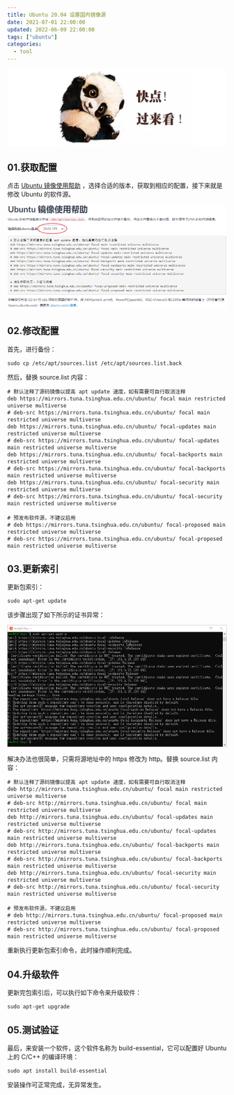 ```yaml
---
title: Ubuntu 20.04 设置国内镜像源
date: 2021-07-01 22:00:00
updated: 2022-06-09 22:00:00
tags: ["ubuntu"]
categories:
  - tool
---
```


![](https://raw.githubusercontent.com/zhoulii/figure-bed/main/fig/panda-banner-1.png)

<!-- more -->

## 01.获取配置

点击 [Ubuntu 镜像使用帮助](https://mirrors.tuna.tsinghua.edu.cn/help/ubuntu/) ，选择合适的版本，获取到相应的配置，接下来就是修改 Ubuntu 的软件源。

![](https://raw.githubusercontent.com/zhoulii/figure-bed/main/fig/ubuntu_source_supported_by_tsinghua.png)

## 02.修改配置

首先，进行备份：

```shell
sudo cp /etc/apt/sources.list /etc/apt/sources.list.back
```

然后，替换 source.list 内容：

```shell
# 默认注释了源码镜像以提高 apt update 速度，如有需要可自行取消注释
deb https://mirrors.tuna.tsinghua.edu.cn/ubuntu/ focal main restricted universe multiverse
# deb-src https://mirrors.tuna.tsinghua.edu.cn/ubuntu/ focal main restricted universe multiverse
deb https://mirrors.tuna.tsinghua.edu.cn/ubuntu/ focal-updates main restricted universe multiverse
# deb-src https://mirrors.tuna.tsinghua.edu.cn/ubuntu/ focal-updates main restricted universe multiverse
deb https://mirrors.tuna.tsinghua.edu.cn/ubuntu/ focal-backports main restricted universe multiverse
# deb-src https://mirrors.tuna.tsinghua.edu.cn/ubuntu/ focal-backports main restricted universe multiverse
deb https://mirrors.tuna.tsinghua.edu.cn/ubuntu/ focal-security main restricted universe multiverse
# deb-src https://mirrors.tuna.tsinghua.edu.cn/ubuntu/ focal-security main restricted universe multiverse

# 预发布软件源，不建议启用
# deb https://mirrors.tuna.tsinghua.edu.cn/ubuntu/ focal-proposed main restricted universe multiverse
# deb-src https://mirrors.tuna.tsinghua.edu.cn/ubuntu/ focal-proposed main restricted universe multiverse
```

## 03.更新索引

更新包索引：

```shell
sudo apt-get update
```

该步骤出现了如下所示的证书异常：

![](https://raw.githubusercontent.com/zhoulii/figure-bed/main/fig/apt_get_update_error.png)

解决办法也很简单，只需将源地址中的 https 修改为 http。替换 source.list 内容：

```shell
# 默认注释了源码镜像以提高 apt update 速度，如有需要可自行取消注释
deb http://mirrors.tuna.tsinghua.edu.cn/ubuntu/ focal main restricted universe multiverse
# deb-src http://mirrors.tuna.tsinghua.edu.cn/ubuntu/ focal main restricted universe multiverse
deb http://mirrors.tuna.tsinghua.edu.cn/ubuntu/ focal-updates main restricted universe multiverse
# deb-src http://mirrors.tuna.tsinghua.edu.cn/ubuntu/ focal-updates main restricted universe multiverse
deb http://mirrors.tuna.tsinghua.edu.cn/ubuntu/ focal-backports main restricted universe multiverse
# deb-src http://mirrors.tuna.tsinghua.edu.cn/ubuntu/ focal-backports main restricted universe multiverse
deb http://mirrors.tuna.tsinghua.edu.cn/ubuntu/ focal-security main restricted universe multiverse
# deb-src http://mirrors.tuna.tsinghua.edu.cn/ubuntu/ focal-security main restricted universe multiverse

# 预发布软件源，不建议启用
# deb http://mirrors.tuna.tsinghua.edu.cn/ubuntu/ focal-proposed main restricted universe multiverse
# deb-src http://mirrors.tuna.tsinghua.edu.cn/ubuntu/ focal-proposed main restricted universe multiverse
```

重新执行更新包索引命令，此时操作顺利完成。

## 04.升级软件

更新完包索引后，可以执行如下命令来升级软件：

```shell
sudo apt-get upgrade
```

## 05.测试验证

最后，来安装一个软件，这个软件名称为 build-essential，它可以配置好 Ubuntu 上的 C/C++ 的编译环境：

```shell
sudo apt install build-essential
```

安装操作可正常完成，无异常发生。
